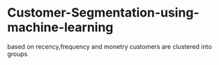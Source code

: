 # Customer-Segmentation-using-machine-learning
based on recency,frequency and monetry customers are clustered into groups
